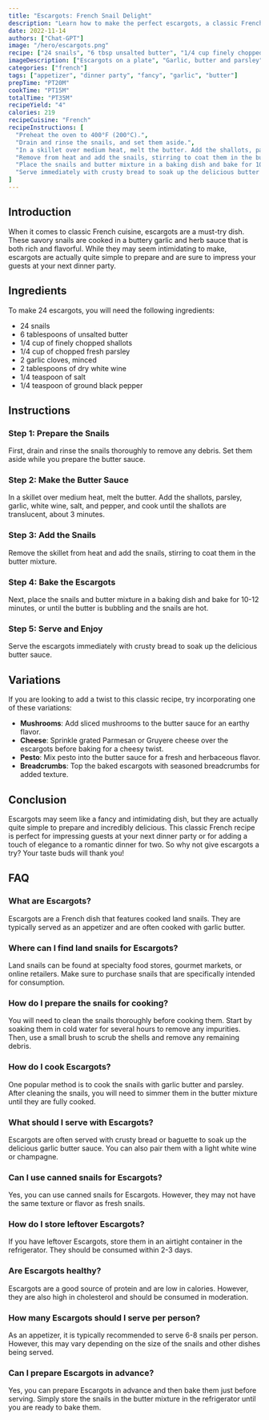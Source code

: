```yaml
---
title: "Escargots: French Snail Delight"
description: "Learn how to make the perfect escargots, a classic French dish that will impress your guests and your taste buds!"
date: 2022-11-14
authors: ["Chat-GPT"]
image: "/hero/escargots.png"
recipe: ["24 snails", "6 tbsp unsalted butter", "1/4 cup finely chopped shallots", "1/4 cup chopped fresh parsley", "2 garlic cloves, minced", "2 tbsp dry white wine", "1/4 tsp salt", "1/4 tsp ground black pepper"]
imageDescription: ["Escargots on a plate", "Garlic, butter and parsley", "Close-up of snails", "Baked escargots"]
categories: ["french"]
tags: ["appetizer", "dinner party", "fancy", "garlic", "butter"]
prepTime: "PT20M"
cookTime: "PT15M"
totalTime: "PT35M"
recipeYield: "4"
calories: 219
recipeCuisine: "French"
recipeInstructions: [
  "Preheat the oven to 400°F (200°C).",
  "Drain and rinse the snails, and set them aside.",
  "In a skillet over medium heat, melt the butter. Add the shallots, parsley, garlic, white wine, salt, and pepper, and cook until the shallots are translucent, about 3 minutes.",
  "Remove from heat and add the snails, stirring to coat them in the butter mixture.",
  "Place the snails and butter mixture in a baking dish and bake for 10-12 minutes, or until the butter is bubbling and the snails are hot.",
  "Serve immediately with crusty bread to soak up the delicious butter sauce."
]
---
```


## Introduction

When it comes to classic French cuisine, escargots are a must-try dish. These savory snails are cooked in a buttery garlic and herb sauce that is both rich and flavorful. While they may seem intimidating to make, escargots are actually quite simple to prepare and are sure to impress your guests at your next dinner party.

## Ingredients

To make 24 escargots, you will need the following ingredients:

- 24 snails
- 6 tablespoons of unsalted butter
- 1/4 cup of finely chopped shallots
- 1/4 cup of chopped fresh parsley
- 2 garlic cloves, minced
- 2 tablespoons of dry white wine
- 1/4 teaspoon of salt
- 1/4 teaspoon of ground black pepper

## Instructions

### Step 1: Prepare the Snails

First, drain and rinse the snails thoroughly to remove any debris. Set them aside while you prepare the butter sauce.

### Step 2: Make the Butter Sauce

In a skillet over medium heat, melt the butter. Add the shallots, parsley, garlic, white wine, salt, and pepper, and cook until the shallots are translucent, about 3 minutes.

### Step 3: Add the Snails

Remove the skillet from heat and add the snails, stirring to coat them in the butter mixture.

### Step 4: Bake the Escargots

Next, place the snails and butter mixture in a baking dish and bake for 10-12 minutes, or until the butter is bubbling and the snails are hot.

### Step 5: Serve and Enjoy

Serve the escargots immediately with crusty bread to soak up the delicious butter sauce.

## Variations

If you are looking to add a twist to this classic recipe, try incorporating one of these variations:

- **Mushrooms**: Add sliced mushrooms to the butter sauce for an earthy flavor.
- **Cheese**: Sprinkle grated Parmesan or Gruyere cheese over the escargots before baking for a cheesy twist.
- **Pesto**: Mix pesto into the butter sauce for a fresh and herbaceous flavor.
- **Breadcrumbs**: Top the baked escargots with seasoned breadcrumbs for added texture.

## Conclusion

Escargots may seem like a fancy and intimidating dish, but they are actually quite simple to prepare and incredibly delicious. This classic French recipe is perfect for impressing guests at your next dinner party or for adding a touch of elegance to a romantic dinner for two. So why not give escargots a try? Your taste buds will thank you!

## FAQ

### What are Escargots?

Escargots are a French dish that features cooked land snails. They are typically served as an appetizer and are often cooked with garlic butter.

### Where can I find land snails for Escargots?

Land snails can be found at specialty food stores, gourmet markets, or online retailers. Make sure to purchase snails that are specifically intended for consumption.

### How do I prepare the snails for cooking?

You will need to clean the snails thoroughly before cooking them. Start by soaking them in cold water for several hours to remove any impurities. Then, use a small brush to scrub the shells and remove any remaining debris.

### How do I cook Escargots?

One popular method is to cook the snails with garlic butter and parsley. After cleaning the snails, you will need to simmer them in the butter mixture until they are fully cooked.

### What should I serve with Escargots?

Escargots are often served with crusty bread or baguette to soak up the delicious garlic butter sauce. You can also pair them with a light white wine or champagne.

### Can I use canned snails for Escargots?

Yes, you can use canned snails for Escargots. However, they may not have the same texture or flavor as fresh snails.

### How do I store leftover Escargots?

If you have leftover Escargots, store them in an airtight container in the refrigerator. They should be consumed within 2-3 days.

### Are Escargots healthy?

Escargots are a good source of protein and are low in calories. However, they are also high in cholesterol and should be consumed in moderation.

### How many Escargots should I serve per person?

As an appetizer, it is typically recommended to serve 6-8 snails per person. However, this may vary depending on the size of the snails and other dishes being served.

### Can I prepare Escargots in advance?

Yes, you can prepare Escargots in advance and then bake them just before serving. Simply store the snails in the butter mixture in the refrigerator until you are ready to bake them.